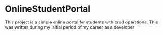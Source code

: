 # OnlineStudentPortal
This project is a simple online portal for students with crud operations. This was written during my initial period of my career as a developer
